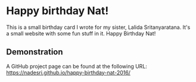 Happy birthday Nat!
===================
This is a small birthday card I wrote for my sister, Lalida Sritanyaratana.
It's a small website with some fun stuff in it. Happy Birthday Nat!

Demonstration
-------------
A GitHub project page can be found at the following URL:
https://nadesri.github.io/happy-birthday-nat-2016/
